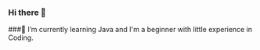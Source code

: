 ### Hi there 👋
###🌱 I’m currently learning Java and I'm a beginner with little experience in Coding.
<!--
**DANY-DURAND** is a ✨ _special_ ✨ repository because its `README.md` (this file) appears on your GitHub profile.

Here are some ideas to get you started:
###🌱 I’m currently learning Java and I'm a beginner with little experience in Coding.
- 👯 I’m looking to collaborate on how to implement it visual.
- 🤔 I’m looking for help with the improving the algorithm and and user interface.
- 💬 Ask me about anything
- 📫 How to reach me: 
- 😄 Pronouns: ...
- ⚡ Fun fact:
